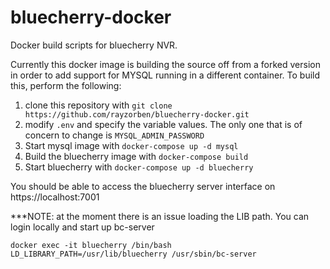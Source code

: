 # bluecherry-docker
Docker build scripts for bluecherry NVR.

Currently this docker image is building the source off from a forked version in order to add support for MYSQL running in a different container. To build this, perform the following:

1. clone this repository with `git clone https://github.com/rayzorben/bluecherry-docker.git`
2. modify `.env` and specify the variable values. The only one that is of concern to change is `MYSQL_ADMIN_PASSWORD`
3. Start mysql image with `docker-compose up -d mysql`
4. Build the bluecherry image with `docker-compose build`
5. Start bluecherry with `docker-compose up -d bluecherry`

You should be able to access the bluecherry server interface on https://localhost:7001

***NOTE: at the moment there is an issue loading the LIB path. You can login locally and start up bc-server
```
docker exec -it bluecherry /bin/bash
LD_LIBRARY_PATH=/usr/lib/bluecherry /usr/sbin/bc-server
```
